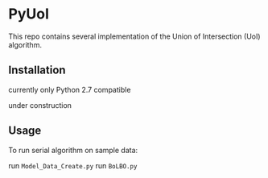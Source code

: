# PyUoI

This repo contains several implementation of the Union of Intersection
(UoI) algorithm.

## Installation

currently only Python 2.7 compatible

under construction

## Usage

To run serial algorithm on sample data:

run `Model_Data_Create.py`
run `BoLBO.py`

